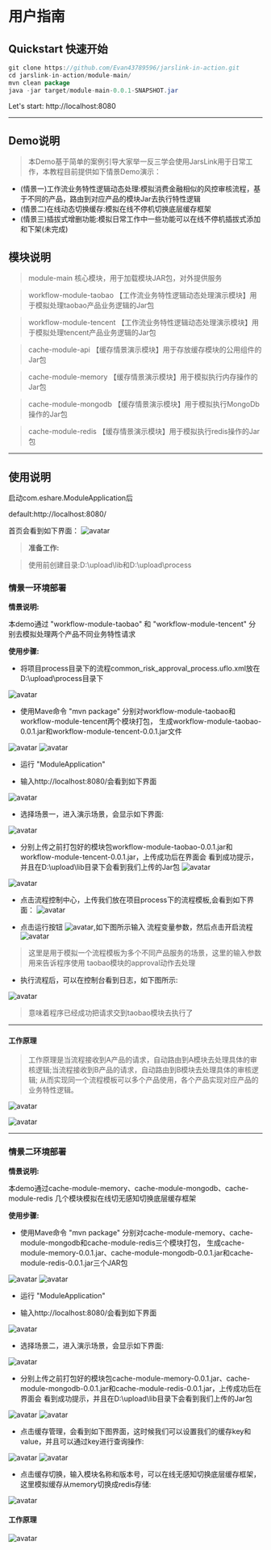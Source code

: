 # **用户指南**

## **Quickstart 快速开始**

```java
git clone https://github.com/Evan43789596/jarslink-in-action.git
cd jarslink-in-action/module-main/
mvn clean package
java -jar target/module-main-0.0.1-SNAPSHOT.jar
```
Let's start: http://localhost:8080
***
## **Demo说明**
>本Demo基于简单的案例引导大家举一反三学会使用JarsLink用于日常工作，本教程目前提供如下情景Demo演示：
- (情景一)工作流业务特性逻辑动态处理:模拟消费金融相似的风控审核流程，基于不同的产品，路由到对应产品的模块Jar去执行特性逻辑
- (情景二)在线动态切换缓存:模拟在线不停机切换底层缓存框架
- (情景三)插拔式增删功能:模拟日常工作中一些功能可以在线不停机插拔式添加和下架(未完成)
## **模块说明**

> module-main 核心模块，用于加载模块JAR包，对外提供服务

> workflow-module-taobao 【工作流业务特性逻辑动态处理演示模块】用于模拟处理taobao产品业务逻辑的Jar包

> workflow-module-tencent 【工作流业务特性逻辑动态处理演示模块】用于模拟处理tencent产品业务逻辑的Jar包

> cache-module-api 【缓存情景演示模块】用于存放缓存模块的公用组件的Jar包

> cache-module-memory 【缓存情景演示模块】用于模拟执行内存操作的Jar包

> cache-module-mongodb 【缓存情景演示模块】用于模拟执行MongoDb操作的Jar包

> cache-module-redis 【缓存情景演示模块】用于模拟执行redis操作的Jar包
***

## **使用说明**

启动com.eshare.ModuleApplication后

default:http://localhost:8080/

首页会看到如下界面：
![avatar](docs/微信截图_20180520234008.png)

>**准备工作:**

>使用前创建目录:D:\upload\lib和D:\upload\process

### **情景一环境部署**

**情景说明:**

本demo通过 "workflow-module-taobao" 和 "workflow-module-tencent" 分别去模拟处理两个产品不同业务特性请求

**使用步骤:**

- 将项目process目录下的流程common_risk_approval_process.uflo.xml放在D:\upload\process目录下


![avatar](docs/微信截图_20180521002301.png)

- 使用Mave命令 "mvn package" 分别对workflow-module-taobao和workflow-module-tencent两个模块打包，
生成workflow-module-taobao-0.0.1.jar和workflow-module-tencent-0.0.1.jar文件

![avatar](docs/微信截图_20180521002620.png)
![avatar](docs/微信截图_20180521002717.png)

- 运行 "ModuleApplication"

- 输入http://localhost:8080/会看到如下界面

![avatar](docs/微信截图_20180520234008.png)

- 选择场景一，进入演示场景，会显示如下界面:

![avatar](docs/微信截图_20180521011913.png)

- 分别上传之前打包好的模块包workflow-module-taobao-0.0.1.jar和workflow-module-tencent-0.0.1.jar，上传成功后在界面会
看到成功提示，并且在D:\upload\lib目录下会看到我们上传的Jar包
![avatar](docs/微信截图_20180521012242.png)

![avatar](docs/微信截图_20180521012406.png)

- 点击流程控制中心，上传我们放在项目process下的流程模板,会看到如下界面：
![avatar](docs/微信截图_20180521012549.png)


- 点击运行按钮 ![avatar](docs/微信截图_20180507074553.png),如下图所示输入
流程变量参数，然后点击开启流程
![avatar](docs/微信截图_20180521012841.png)
>这里是用于模拟一个流程模板为多个不同产品服务的场景，这里的输入参数用来告诉程序使用
taobao模块的approval动作去处理


- 执行流程后，可以在控制台看到日志，如下图所示:

![avatar](docs/微信截图_20180521013217.png)

>意味着程序已经成功把请求交到taobao模块去执行了

***

#### **工作原理**

>工作原理是当流程接收到A产品的请求，自动路由到A模块去处理具体的审核逻辑;当流程接收到B产品的请求，自动路由到B模块去处理具体的审核逻辑;
从而实现同一个流程模板可以多个产品使用，各个产品实现对应产品的业务特性逻辑。

![avatar](docs/A产品审核流程.png)

![avatar](docs/B产品审核流程.png)

***

### **情景二环境部署**

**情景说明:**

本demo通过cache-module-memory、cache-module-mongodb、cache-module-redis 几个模块模拟在线切无感知切换底层缓存框架

**使用步骤:**

- 使用Mave命令 "mvn package" 分别对cache-module-memory、cache-module-mongodb和cache-module-redis三个模块打包，
  生成cache-module-memory-0.0.1.jar、cache-module-mongodb-0.0.1.jar和cache-module-redis-0.0.1.jar三个JAR包
  
![avatar](docs/微信截图_20180521232457.png)
![avatar](docs/微信截图_20180521233013.png)

- 运行 "ModuleApplication"

- 输入http://localhost:8080/会看到如下界面

![avatar](docs/微信截图_20180520234008.png)

- 选择场景二，进入演示场景，会显示如下界面:

![avatar](docs/微信截图_20180521233617.png)

- 分别上传之前打包好的模块包cache-module-memory-0.0.1.jar、cache-module-mongodb-0.0.1.jar和cache-module-redis-0.0.1.jar，上传成功后在界面会
看到成功提示，并且在D:\upload\lib目录下会看到我们上传的Jar包

![avatar](docs/微信截图_20180521233942.png)
![avatar](docs/微信截图_20180521234102.png)

- 点击缓存管理，会看到如下图界面，这时候我们可以设置我们的缓存key和value，并且可以通过key进行查询操作:

![avatar](docs/微信截图_20180521235200.png)
![avatar](docs/微信截图_20180521235256.png)

- 点击缓存切换，输入模块名称和版本号，可以在线无感知切换底层缓存框架，这里模拟缓存从memory切换成redis存储:

![avatar](docs/微信截图_20180521235628.png)

#### **工作原理**

![avatar](docs/缓存.png)